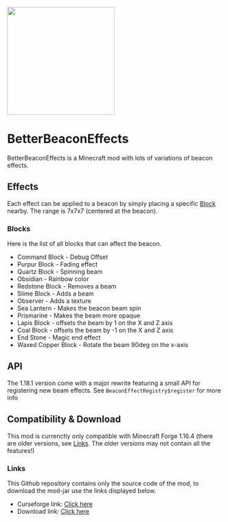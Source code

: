 <img src=https://i.imgur.com/6gseRqy.png width=250>

# BetterBeaconEffects
BetterBeaconEffects is a Minecraft mod with lots of variations of beacon effects.

## Effects
Each effect can be applied to a beacon by simply placing a specific [Block](#Blocks) nearby. The range is 7x7x7 (centered at the beacon).

### Blocks
Here is the list of all blocks that can affect the beacon.
 - Command Block - Debug Offset
 - Purpur Block - Fading effect
 - Quartz Block - Spinning beam
 - Obsidian - Rainbow color
 - Redstone Block - Removes a beam
 - Slime Block - Adds a beam
 - Observer - Adds a texture
 - Sea Lantern - Makes the beacon beam spin
 - Prismarine - Makes the beam more opaque
 - Lapis Block - offsets the beam by 1 on the X and Z axis
 - Coal Block - offsets the beam by -1 on the X and Z axis
 - End Stone - Magic end effect
 - Waxed Copper Block - Rotate the beam 90deg on the x-axis


## API
The 1.18.1 version come with a major rewrite featuring a small API for registering new beam effects.
See `BeaconEffectRegistry$register` for more info


## Compatibility & Download
This mod is currenctly only compatible with Minecraft Forge 1.16.4 (there are older versions, see [Links](#Links). The older versions may not contain all the features!)

### Links
This Github repository contains only the source code of the mod, to download the mod-jar use the links displayed below.
* Curseforge link: [Click here](https://www.curseforge.com/minecraft/mc-mods/better-beacon-effect)
* Download link: [Click here](https://www.curseforge.com/minecraft/mc-mods/better-beacon-effect/download)
